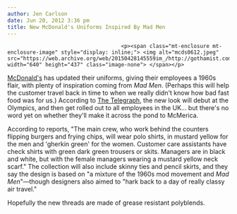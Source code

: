 ```yaml
---
author: Jen Carlson
date: Jun 20, 2012 3:36 pm
title: New McDonald's Uniforms Inspired By Mad Men
---
```


	
										<p><span class="mt-enclosure mt-enclosure-image" style="display: inline;"> <img alt="mcds0612.jpeg" src="https://web.archive.org/web/20150428145559im_/http://gothamist.com/attachments/arts_jen/mcds0612.jpeg" width="640" height="437" class="image-none"> </span></p>

<p><a href="https://web.archive.org/web/20150428145559/http://gothamist.com/tags/mcdonalds">McDonald&apos;s</a> has updated their uniforms, giving their employees a 1960s flair, with plenty of inspiration coming from <em>Mad Men</em>. (Perhaps this will help the customer travel back in time to when we really didn&apos;t know how bad fast food was for us.) According to <a href="https://web.archive.org/web/20150428145559/http://fashion.telegraph.co.uk/news-features/TMG9344287/Mad-Men-style-inspired-new-McDonalds-uniforms-says-Wayne-Hemingway.html">The Telegraph</a>, the new look will debut at the Olympics, and then get rolled out to all employees in the UK... but there&apos;s no word yet on whether they&apos;ll make it across the pond to McMerica.</p>

<p>According to reports, &quot;The main crew, who work behind the counters flipping burgers and frying chips, will wear polo shirts, in mustard yellow for the men and &apos;gherkin green&apos; for the women. Customer care assistants have check shirts with green dark green trousers or skits. Managers are in black and white, but with the female managers wearing a mustard yellow neck scarf.&quot; The collection will also include skinny ties and pencil skirts, and they say the design is based on &quot;a mixture of the 1960s mod movement and <em>Mad Men</em>&quot;&#x2014;though designers also aimed to &quot;hark back to a day of really classy air travel.&quot;</p>

<p>Hopefully the new threads are made of grease resistant polyblends.</p>

<center><script src="https://web.archive.org/web/20150428145559js_/http://player.ooyala.com/player.js?video_pcode=RvbGU6Z74XE_a3bj4QwRGByhq9h2&amp;deepLinkEmbedCode=I0Z2Q2NTovn8hcncFeNal9aLMFK5lWqo&amp;height=225&amp;embedCode=I0Z2Q2NTovn8hcncFeNal9aLMFK5lWqo&amp;width=400"></script></center>					
										
									
				